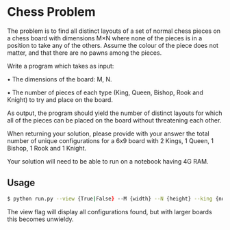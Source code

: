 # Chess Problem


The problem is to find all distinct layouts of a set of normal chess pieces on a chess board with dimensions M×N where none of the pieces is in a position to take any of the others. Assume the colour of the piece does not matter, and that there are no pawns among the pieces.

Write a program which takes as input:

• The dimensions of the board: M, N.

• The number of pieces of each type (King, Queen, Bishop, Rook and Knight) to try and place on the board.

As output, the program should yield the number of distinct layouts for which all of the pieces can be placed on the board without threatening each other.

When returning your solution, please provide with your answer the total number of unique configurations for a 6x9 board with 2 Kings, 1 Queen, 1 Bishop, 1 Rook and 1 Knight.

Your solution will need to be able to run on a notebook having 4G RAM.

## Usage

```zsh
$ python run.py --view {True|False} --M {width} --N {height} --king {no. kings} --queen {no. queens} --rook {no. rooks} --bishop {no. bishops} --knight {no.knights}
```
The view flag will display all configurations found, but with larger boards this becomes unwieldy.
